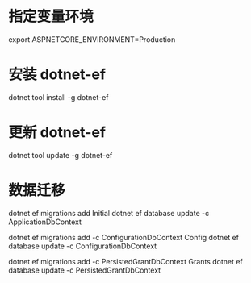 ﻿# 指定变量环境
export ASPNETCORE_ENVIRONMENT=Production

# 安装 dotnet-ef
dotnet tool install -g dotnet-ef

# 更新 dotnet-ef
dotnet tool update -g dotnet-ef

# 数据迁移
dotnet ef migrations add Initial
dotnet ef database update -c ApplicationDbContext

dotnet ef migrations add -c ConfigurationDbContext Config
dotnet ef database update -c ConfigurationDbContext

dotnet ef migrations add -c PersistedGrantDbContext Grants
dotnet ef database update -c PersistedGrantDbContext